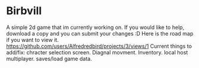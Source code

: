 # Birbvill
A simple 2d game that im currently working on. If you would like to help, download a copy and you can submit your changes :D
Here is the road map if you want to view it. https://github.com/users/Alfredredbird/projects/3/views/1
Current things to add/fix:
  chracter selection screen.
  Diagnal movment.
  Inventory.
  local host multiplayer.
  saves/load game data.
